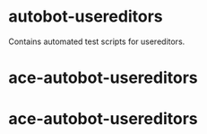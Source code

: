 # autobot-usereditors
Contains automated test scripts for usereditors.
# ace-autobot-usereditors
# ace-autobot-usereditors
